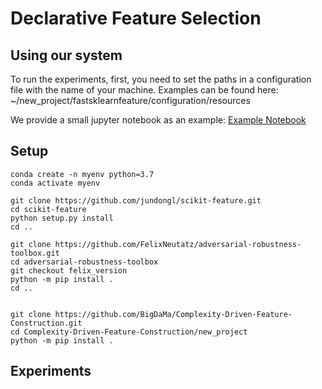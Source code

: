 # Declarative Feature Selection

## Using our system
To run the experiments, first, you need to set the paths in a configuration file with the name of your machine. Examples can be found here: ~/new_project/fastsklearnfeature/configuration/resources

We provide a small jupyter notebook as an example: [Example Notebook](https://nbviewer.jupyter.org/github/BigDaMa/Complexity-Driven-Feature-Construction/blob/master/new_project/fastsklearnfeature/interactiveAutoML/new_bench/multiobjective/metalearning/openml_data/notebook/Tutorial.ipynb)

## Setup 
```
conda create -n myenv python=3.7
conda activate myenv

git clone https://github.com/jundongl/scikit-feature.git
cd scikit-feature
python setup.py install
cd ..

git clone https://github.com/FelixNeutatz/adversarial-robustness-toolbox.git
cd adversarial-robustness-toolbox
git checkout felix_version
python -m pip install .
cd ..


git clone https://github.com/BigDaMa/Complexity-Driven-Feature-Construction.git
cd Complexity-Driven-Feature-Construction/new_project
python -m pip install .
```

## Experiments






